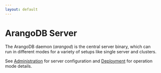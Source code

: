 ```yaml
---
layout: default
---
```

ArangoDB Server
===============

The ArangoDB daemon (_arangod_) is the central server binary, which can run in
different modes for a variety of setups like single server and clusters.

See [Administration](administration-readme.html) for server configuration
and [Deployment](deployment-readme.html) for operation mode details.
